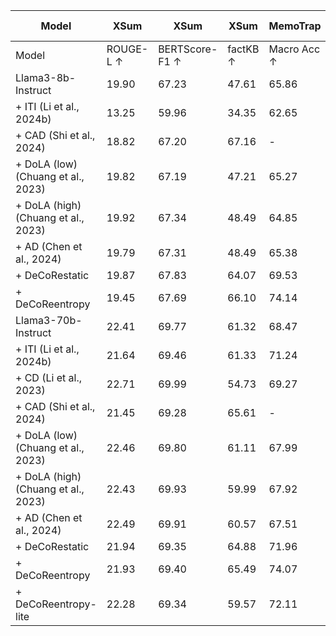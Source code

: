 | Model | XSum | XSum | XSum | MemoTrap | MemoTrap | IFEval | IFEval | NQ-Open | NQ-Swap |
| --- | --- | --- | --- | --- | --- | --- | --- | --- | --- |
| Model | ROUGE-L ↑ | BERTScore-F1 ↑ | factKB ↑ | Macro Acc ↑ | Micro Acc ↑ | Prompt Acc ↑ | Instruct Acc ↑ | EM ↑ | EM ↑ |
| Llama3-8b-Instruct | 19.90 | 67.23 | 47.61 | 65.86 | 64.40 | 70.24 | 78.30 | 69.68 | 60.62 |
| + ITI (Li et al., 2024b) | 13.25 | 59.96 | 34.35 | 62.65 | 58.96 | 52.31 | 63.19 | 56.16 | 51.08 |
| + CAD (Shi et al., 2024) | 18.82 | 67.20 | 67.16 | - | - | - | - | 69.83 | 74.21 |
| + DoLA (low) (Chuang et al., 2023) | 19.82 | 67.19 | 47.21 | 65.27 | 63.69 | 69.69 | 78.18 | 69.68 | 60.77 |
| + DoLA (high) (Chuang et al., 2023) | 19.92 | 67.34 | 48.49 | 64.85 | 63.17 | 70.24 | 78.66 | 69.49 | 60.98 |
| + AD (Chen et al., 2024) | 19.79 | 67.31 | 48.49 | 65.38 | 64.28 | 67.65 | 76.26 | 68.93 | 60.51 |
| + DeCoRestatic | 19.87 | 67.83 | 64.07 | 69.53 | 69.20 | 69.13 | 78.06 | 70.62 | 64.43 |
| + DeCoReentropy | 19.45 | 67.69 | 66.10 | 74.14 | 74.87 | 68.39 | 76.38 | 70.66 | 66.08 |
| Llama3-70b-Instruct | 22.41 | 69.77 | 61.32 | 68.47 | 66.52 | 77.45 | 84.41 | 71.07 | 76.11 |
| + ITI (Li et al., 2024b) | 21.64 | 69.46 | 61.33 | 71.24 | 68.73 | 76.71 | 83.69 | 71.90 | 74.76 |
| + CD (Li et al., 2023) | 22.71 | 69.99 | 54.73 | 69.27 | 67.55 | 71.72 | 79.74 | 65.80 | 68.37 |
| + CAD (Shi et al., 2024) | 21.45 | 69.28 | 65.61 | - | - | - | - | 71.83 | 84.70 |
| + DoLA (low) (Chuang et al., 2023) | 22.46 | 69.80 | 61.11 | 67.99 | 65.93 | 77.08 | 84.29 | 71.07 | 75.98 |
| + DoLA (high) (Chuang et al., 2023) | 22.43 | 69.93 | 59.99 | 67.92 | 65.81 | 78.00 | 84.65 | 70.40 | 75.26 |
| + AD (Chen et al., 2024) | 22.49 | 69.91 | 60.57 | 67.51 | 66.44 | 76.89 | 84.41 | 71.15 | 74.02 |
| + DeCoRestatic | 21.94 | 69.35 | 64.88 | 71.96 | 71.41 | 78.56 | 84.89 | 72.51 | 79.06 |
| + DeCoReentropy | 21.93 | 69.40 | 65.49 | 74.07 | 73.65 | 78.56 | 84.89 | 72.66 | 79.79 |
| + DeCoReentropy-lite | 22.28 | 69.34 | 59.57 | 72.11 | 70.58 | 61.37 | 71.46 | 71.26 | 75.90 |
